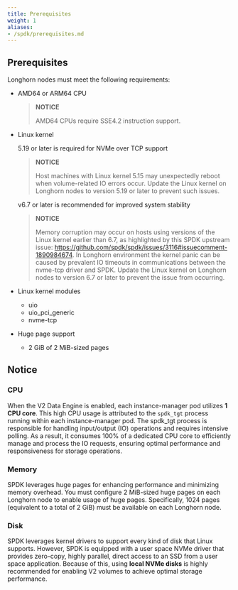 ```yaml
---
title: Prerequisites
weight: 1
aliases:
- /spdk/prerequisites.md
---
```


## Prerequisites

Longhorn nodes must meet the following requirements:

- AMD64 or ARM64 CPU
  > **NOTICE**
  >
  >  AMD64 CPUs require SSE4.2 instruction support.

- Linux kernel

  5.19 or later is required for NVMe over TCP support
  > **NOTICE**
  >
  > Host machines with Linux kernel 5.15 may unexpectedly reboot when volume-related IO errors occur. Update the Linux kernel on Longhorn nodes to version 5.19 or later to prevent such issues.

  v6.7 or later is recommended for improved system stability
  > **NOTICE**
  >
  > Memory corruption may occur on hosts using versions of the Linux kernel earlier than 6.7, as highlighted by this SPDK upstream issue: https://github.com/spdk/spdk/issues/3116#issuecomment-1890984674. In Longhorn environment the kernel panic can be caused by prevalent IO timeouts in communications between the nvme-tcp driver and SPDK. Update the Linux kernel on Longhorn nodes to version 6.7 or later to prevent the issue from occurring.

- Linux kernel modules
  - uio
  - uio_pci_generic
  - nvme-tcp

- Huge page support
  - 2 GiB of 2 MiB-sized pages

## Notice

### CPU

When the V2 Data Engine is enabled, each instance-manager pod utilizes **1 CPU core**. This high CPU usage is attributed to the `spdk_tgt` process running within each instance-manager pod. The spdk_tgt process is responsible for handling input/output (IO) operations and requires intensive polling. As a result, it consumes 100% of a dedicated CPU core to efficiently manage and process the IO requests, ensuring optimal performance and responsiveness for storage operations.

### Memory

SPDK leverages huge pages for enhancing performance and minimizing memory overhead. You must configure 2 MiB-sized huge pages on each Longhorn node to enable usage of huge pages. Specifically, 1024 pages (equivalent to a total of 2 GiB) must be available on each Longhorn node.


### Disk

SPDK leverages kernel drivers to support every kind of disk that Linux supports. However, SPDK is equipped with a user space NVMe driver that provides zero-copy, highly parallel, direct access to an SSD from a user space application. Because of this, using **local NVMe disks** is highly recommended for enabling V2 volumes to achieve optimal storage performance.